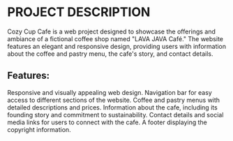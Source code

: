 # PROJECT DESCRIPTION

Cozy Cup Cafe is a web project designed to showcase the offerings and ambiance of a fictional coffee shop named "LAVA JAVA Café." The website features an elegant and responsive design, providing users with information about the coffee and pastry menu, the cafe's story, and contact details.

## Features:

Responsive and visually appealing web design.
Navigation bar for easy access to different sections of the website.
Coffee and pastry menus with detailed descriptions and prices.
Information about the cafe, including its founding story and commitment to sustainability.
Contact details and social media links for users to connect with the cafe.
A footer displaying the copyright information.

## 
